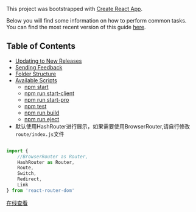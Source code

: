 This project was bootstrapped with [Create React App](https://github.com/facebookincubator/create-react-app).

Below you will find some information on how to perform common tasks.<br>
You can find the most recent version of this guide [here](https://github.com/facebookincubator/create-react-app/blob/master/packages/react-scripts/template/README.md).

## Table of Contents

- [Updating to New Releases](#updating-to-new-releases)
- [Sending Feedback](#sending-feedback)
- [Folder Structure](#folder-structure)
- [Available Scripts](#available-scripts)
  - [npm start](#npm-start)
  - [npm run start-client](#start-client)
  - [npm run start-pro](#start-pro)
  - [npm test](#npm-test)
  - [npm run build](#npm-run-build)
  - [npm run eject](#npm-run-eject)
- 默认使用HashRouter进行展示，如果需要使用BrowserRouter,请自行修改`route/index.js`文件

``` js

import {
    //BrowserRouter as Router,
    HashRouter as Router,
    Route,
    Switch,
    Redirect,
    Link
} from 'react-router-dom'

```

[在线查看](http://pmp.xulayen.com/index.html#/pre/face)
